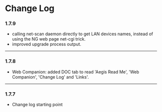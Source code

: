 # Change Log

### 1.7.9
- calling net-scan daemon directly to get LAN devices names, instead of using the NG web page net-cgi trick.
- improved upgrade process output.
---
### 1.7.8
- Web Companion: added DOC tab to read 'Aegis Read Me', 'Web Companion', 'Change Log' and 'Links'.
---
### 1.7.7
- Change log starting point
